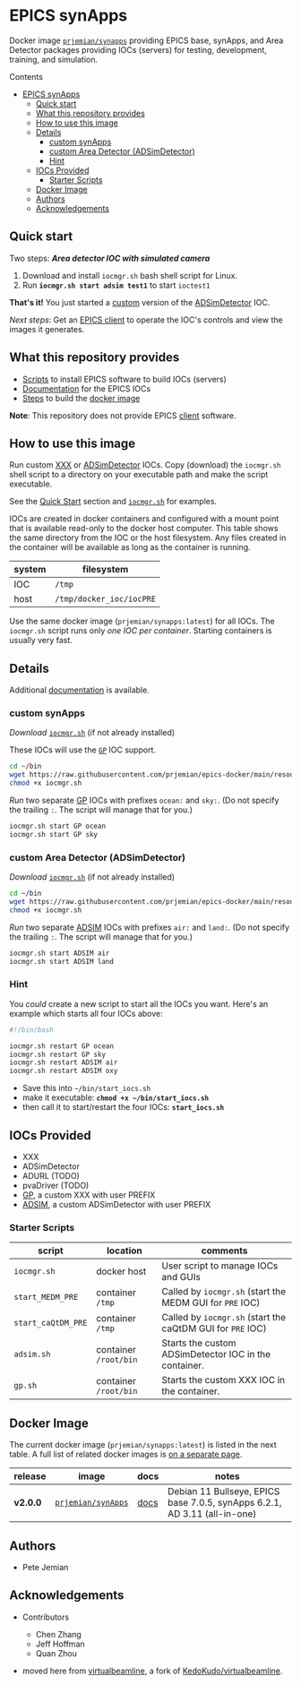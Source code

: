 # EPICS synApps

Docker image [`prjemian/synapps`](https://hub.docker.com/r/prjemian/synApps)
providing EPICS base, synApps, and Area Detector packages providing IOCs
(servers) for testing, development, training, and simulation.

Contents

- [EPICS synApps](#epics-synapps)
  - [Quick start](#quick-start)
  - [What this repository provides](#what-this-repository-provides)
  - [How to use this image](#how-to-use-this-image)
  - [Details](#details)
    - [custom synApps](#custom-synapps)
    - [custom Area Detector (ADSimDetector)](#custom-area-detector-adsimdetector)
    - [Hint](#hint)
  - [IOCs Provided](#iocs-provided)
    - [Starter Scripts](#starter-scripts)
  - [Docker Image](#docker-image)
  - [Authors](#authors)
  - [Acknowledgements](#acknowledgements)

## Quick start

Two steps: **_Area detector IOC with simulated camera_**

1. Download and install `iocmgr.sh` bash shell script for Linux.
2. Run **`iocmgr.sh start adsim test1`** to start `ioctest1`

**That's it!** You just started a [custom](./docs/adsim.md) version of the
[ADSimDetector](https://areadetector.github.io/master/ADSimDetector/simDetector.html)
IOC.

_Next steps_: Get an [EPICS client](./docs/epics_clients.md) to operate the
IOC's controls and view the images it generates.

<!--
TODO: show example caQtDM screen view
-->

## What this repository provides

- [Scripts](./resources/) to install EPICS software to build IOCs (servers)
- [Documentation](./docs/README.md) for the EPICS IOCs
- [Steps](./Dockerfile) to build the [docker image](#docker-image)

**Note**:  This repository does not provide EPICS
[client](./docs/epics_clients.md) software.

## How to use this image

Run custom [XXX](./docs/gp.md) or [ADSimDetector](./docs/adsim.md) IOCs.  Copy
(download) the `iocmgr.sh` shell script to a directory on your executable path
and make the script executable.

See the [Quick Start](#quick-start) section and
[`iocmgr.sh`](./docs/iocmgr.md#examples) for examples.

IOCs are created in docker containers and configured with a mount point that is
available read-only to the docker host computer.  This table shows the same
directory from the IOC or the host filesystem.  Any files created in the
container will be available as long as the container is running.

system | filesystem
--- | ---
IOC | `/tmp`
host | `/tmp/docker_ioc/iocPRE`

Use the same docker image (`prjemian/synapps:latest`) for all IOCs.  The
`iocmgr.sh` script runs only *one IOC per container*.  Starting containers is
usually very fast.

<!--
TODO: document how to mount container directories: `/tmp` (and `/opt`)
-->

## Details

Additional [documentation](./docs/README.md) is available.

### custom synApps

_Download_ [`iocmgr.sh`](./docs/iocmgr.md#download) (if not already installed)

These IOCs will use the [`GP`](./docs/gp.md) IOC support.

```sh
cd ~/bin
wget https://raw.githubusercontent.com/prjemian/epics-docker/main/resources/iocmgr.sh
chmod +x iocmgr.sh
```

_Run_ two separate [GP](./docs/gp.md) IOCs with prefixes `ocean:` and
`sky:`.  (Do not specify the trailing `:`.  The script will manage that for you.)

```sh
iocmgr.sh start GP ocean
iocmgr.sh start GP sky
```

### custom Area Detector (ADSimDetector)

_Download_ [`iocmgr.sh`](./docs/iocmgr.md#download) (if not already installed)

```sh
cd ~/bin
wget https://raw.githubusercontent.com/prjemian/epics-docker/main/resources/iocmgr.sh
chmod +x iocmgr.sh
```

_Run_ two separate [ADSIM](./docs/gp.md) IOCs with prefixes `air:` and
`land:`.  (Do not specify the trailing `:`.  The script will manage that for you.)

```sh
iocmgr.sh start ADSIM air
iocmgr.sh start ADSIM land
```

### Hint

You _could_ create a new script to start all the IOCs you want.
Here's an example which starts all four IOCs above:

```bash
#!/bin/bash

iocmgr.sh restart GP ocean
iocmgr.sh restart GP sky
iocmgr.sh restart ADSIM air
iocmgr.sh restart ADSIM oxy
```

- Save this into `~/bin/start_iocs.sh`
- make it executable: **`chmod +x ~/bin/start_iocs.sh`**
- then call it to start/restart the four IOCs: **`start_iocs.sh`**

## IOCs Provided

- XXX
- ADSimDetector
- ADURL (TODO)
- pvaDriver (TODO)
- [GP](./docs/gp.md), a custom XXX with user PREFIX
- [ADSIM](./docs/adsim.md), a custom ADSimDetector with user PREFIX

### Starter Scripts

script | location | comments
--- | --- | ---
`iocmgr.sh` | docker host | User script to manage IOCs and GUIs
`start_MEDM_PRE` | container `/tmp` | Called by `iocmgr.sh` (start the MEDM GUI for `PRE` IOC)
`start_caQtDM_PRE` | container `/tmp` | Called by `iocmgr.sh` (start the caQtDM GUI for `PRE` IOC)
`adsim.sh` | container `/root/bin` | Starts the custom ADSimDetector IOC in the container.
`gp.sh` | container `/root/bin` | Starts the custom XXX IOC in the container.

## Docker Image

The current docker image (`prjemian/synapps:latest`) is listed in the next
table.  A full list of related docker images is [on a separate
page](./docs/docker_images.md).

release | image | docs | notes
--- | --- | --- | ---
**v2.0.0** | [`prjemian/synApps`](https://hub.docker.com/r/prjemian/synApps/tags) | [docs](./README.md) | Debian 11 Bullseye, EPICS base 7.0.5, synApps 6.2.1, AD 3.11 (all-in-one)

## Authors

- Pete Jemian

## Acknowledgements

- Contributors
  - Chen Zhang
  - Jeff Hoffman
  - Quan Zhou

- moved here from [virtualbeamline](https://github.com/prjemian/virtualbeamline),
  a fork of [KedoKudo/virtualbeamline](https://github.com/KedoKudo/virtualbeamline).
